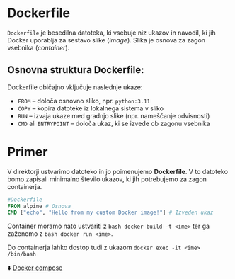 # Dockerfile

`Dockerfile` je besedilna datoteka, ki vsebuje niz ukazov in navodil, ki jih Docker uporablja za sestavo slike (*image*). Slika je osnova za zagon vsebnika (*container*).

## Osnovna struktura Dockerfile:
Dockerfile običajno vključuje naslednje ukaze:
- `FROM` – določa osnovno sliko, npr. `python:3.11`
- `COPY` – kopira datoteke iz lokalnega sistema v sliko
- `RUN` – izvaja ukaze med gradnjo slike (npr. nameščanje odvisnosti)
- `CMD` ali `ENTRYPOINT` – določa ukaz, ki se izvede ob zagonu vsebnika

# Primer
V direktorji ustvarimo datoteko in jo poimenujemo **Dockerfile**. V to datoteko bomo zapisali minimalno število ukazov, ki jih potrebujemo za zagon containerja.
```dockerfile
#Dockerfile
FROM alpine # Osnova
CMD ["echo", "Hello from my custom Docker image!"] # Izveden ukaz
```
Container moramo nato ustvariti z ```bash docker build -t <ime>``` ter ga zaženemo z ```bash docker run <ime>```.

Do containerja lahko dostop tudi z ukazom ```docker exec -it <ime> /bin/bash```

⬇️ [Docker compose](docker_compose.md)
